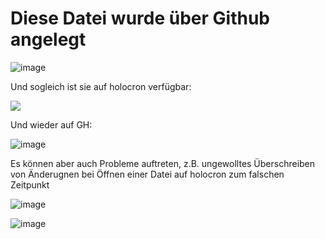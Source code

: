 # Diese Datei wurde über Github angelegt

![image](https://github.com/user-attachments/assets/b3e69ba3-4df5-4193-a3e2-ce2ae3b1890a)

Und sogleich ist sie auf holocron verfügbar:

![](https://holocron.so/uploads/c7ee0299-image.png)

Und wieder auf GH:

![image](https://github.com/user-attachments/assets/e3b108e1-1ecc-4e64-a747-2d71b3846141)

Es können aber auch Probleme auftreten, z.B. ungewolltes Überschreiben von Änderugnen bei Öffnen einer Datei auf holocron zum falschen Zeitpunkt

![image](https://github.com/user-attachments/assets/13d2f81c-c229-4d45-b541-f5b887fc0954)

![image](https://github.com/user-attachments/assets/aa2f5e61-f6cf-4ae5-8ed7-502fcfedaa6c)

